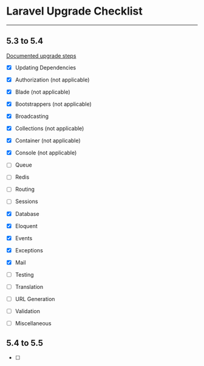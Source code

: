 # Laravel Upgrade Checklist

***


## 5.3 to 5.4 
[Documented upgrade steps](https://laravel.com/docs/5.4/upgrade)

- [x] Updating Dependencies
- [x] Authorization (not applicable)
- [x] Blade (not applicable)
- [x] Bootstrappers (not applicable)
- [x] Broadcasting
- [x] Collections (not applicable)
- [x] Container (not applicable)
- [x] Console (not applicable)
- [ ] Queue
- [ ] Redis
- [ ] Routing
- [ ] Sessions
- [x] Database
- [x] Eloquent
- [x] Events
- [x] Exceptions
- [x] Mail
- [ ] Testing
- [ ] Translation
- [ ] URL Generation
- [ ] Validation
- [ ] Miscellaneous



## 5.4 to 5.5
- [ ]
